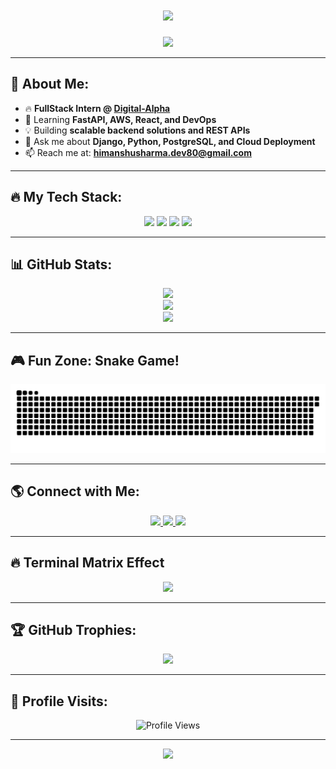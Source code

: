 <h1 align="center">
  <img src="https://readme-typing-svg.herokuapp.com?font=Fira+Code&pause=1000&color=36BCF7&width=435&lines=Hi+%F0%9F%91%8B%2C+I'm+Himanshu+Sharma;Backend+Developer+%7C+Django+%7C+Python;Passionate+About+Scalable+Systems">
</h1>

<p align="center">
  <img src="https://capsule-render.vercel.app/api?type=wave&color=0:141E30,100:243B55&height=150&section=header&text=Himanshu%20Sharma&fontSize=40&fontColor=ffffff&animation=fadeIn" />
</p>

---

## 🚀 About Me:
- 🔥 **FullStack Intern @ [Digital-Alpha](https://digital-alpha.com/)**  
- 🌱 Learning **FastAPI, AWS, React, and DevOps**  
- 💡 Building **scalable backend solutions and REST APIs**  
- 💬 Ask me about **Django, Python, PostgreSQL, and Cloud Deployment**  
- 📫 Reach me at: **himanshusharma.dev80@gmail.com**  

---

## 🔥 My Tech Stack:
<p align="center">
  <img src="https://img.shields.io/badge/Python-3776AB?style=for-the-badge&logo=python&logoColor=white"/>
  <img src="https://img.shields.io/badge/Django-092E20?style=for-the-badge&logo=django&logoColor=white"/>
  <img src="https://img.shields.io/badge/PostgreSQL-316192?style=for-the-badge&logo=postgresql&logoColor=white"/>
  <img src="https://img.shields.io/badge/AWS-FF9900?style=for-the-badge&logo=amazonaws&logoColor=white"/>
</p>

---

## 📊 GitHub Stats:
<p align="center">
  <img src="https://github-readme-stats.vercel.app/api?username=himanshu-sharmav&show_icons=true&theme=tokyonight&count_private=true&include_all_commits=true" />
  <br>
  <img src="https://github-readme-streak-stats.herokuapp.com/?user=himanshu-sharmav&theme=tokyonight&hide_border=true" />
  <br>
  <img src="https://github-readme-stats.vercel.app/api/top-langs/?username=himanshu-sharmav&layout=compact&theme=tokyonight&count_private=true" />
</p>

---

## 🎮 Fun Zone: Snake Game!
<p align="center">
  <img src="https://github.com/himanshu-sharmav/himanshu-sharmav/blob/output/github-contribution-grid-snake.svg" />
</p>

---

## 🌎 Connect with Me:
<p align="center">
  <a href="https://www.linkedin.com/in/himanshu-sharmav/" target="blank">
    <img src="https://img.shields.io/badge/LinkedIn-0077B5?style=for-the-badge&logo=linkedin&logoColor=white"/>
  </a>
  <a href="https://twitter.com/himanshu_shv" target="blank">
    <img src="https://img.shields.io/badge/Twitter-1DA1F2?style=for-the-badge&logo=twitter&logoColor=white"/>
  </a>
  <a href="mailto:himanshu.sharmav@gmail.com" target="blank">
    <img src="https://img.shields.io/badge/Email-D14836?style=for-the-badge&logo=gmail&logoColor=white"/>
  </a>
</p>

---

## 🔥 Terminal Matrix Effect
<p align="center">
  <img src="https://media.giphy.com/media/3o7bu3XilJ5BOiSGic/giphy.gif" width="600"/>
</p>

---

## 🏆 GitHub Trophies:
<p align="center">
  <img src="https://github-profile-trophy.vercel.app/?username=himanshu-sharmav&theme=onedark" />
</p>

---

## 👀 Profile Visits:
<p align="center">
  <img src="https://komarev.com/ghpvc/?username=himanshu-sharmav&label=Profile%20Views&color=0e75b6&style=flat-square" alt="Profile Views"/>
</p>

---

<p align="center">
  <img src="https://capsule-render.vercel.app/api?type=wave&color=0:141E30,100:243B55&height=150&section=footer" />
</p>
